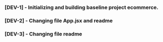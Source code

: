 ### [DEV-1] - Initializing and building baseline project ecommerce.
### [DEV-2] - Changing file App.jsx and readme
### [DEV-3] - Changing file readme